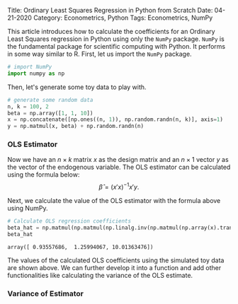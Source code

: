 Title: Ordinary Least Squares Regression in Python from Scratch
Date: 04-21-2020
Category: Econometrics, Python
Tags: Econometrics, NumPy

This article introduces how to calculate the coefficients for an Ordinary Least Squares regression in Python using only the `NumPy` package.
`NumPy` is the fundamental package for scientific computing with Python. It performs in some way similar to R. First, let us import the `NumPy` package.

```python
# import NumPy
import numpy as np
```
Then, let's generate some toy data to play with.

```python
# generate some random data
n, k = 100, 2
beta = np.array([1, 1, 10])
x = np.concatenate([np.ones((n, 1)), np.random.randn(n, k)], axis=1)
y = np.matmul(x, beta) + np.random.randn(n)
```

### OLS Estimator
Now we have an $n \times k$ matrix $x$ as the design matrix and an $n \times 1$ vector $y$ as the vector of the endogenous variable. 
The OLS estimator can be calculated using the formula below:
$$ \hat{\beta} = (x'x)^{-1}x'y. $$

Next, we calculate the value of the OLS estimator with the formula above using NumPy. 

```python
# Calculate OLS regression coefficients
beta_hat = np.matmul(np.matmul(np.linalg.inv(np.matmul(np.array(x).transpose(), np.array(x))), x.transpose()), y)
beta_hat
```

    array([ 0.93557686,  1.25994067, 10.01363476])

The values of the calculated OLS coefficients using the simulated toy data are shown above. We can further develop it
into a function and add other functionalities like calculating the variance of the OLS estimate.

### Variance of Estimator
